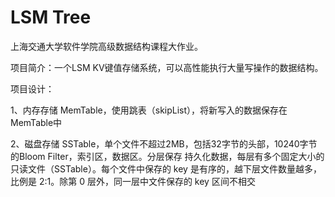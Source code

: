 # LSM Tree

上海交通大学软件学院高级数据结构课程大作业。

项目简介：一个LSM KV键值存储系统，可以高性能执行大量写操作的数据结构。

项目设计：

1、内存存储 MemTable，使用跳表（skipList），将新写入的数据保存在MemTable中

2、磁盘存储 SSTable，单个文件不超过2MB，包括32字节的头部，10240字节的Bloom Filter，索引区，数据区。分层保存
持久化数据，每层有多个固定大小的只读文件（SSTable）。每个文件中保存的 key 是有序的，越下层文件数量越多，比例是
2:1。除第 0 层外，同一层中文件保存的 key 区间不相交
